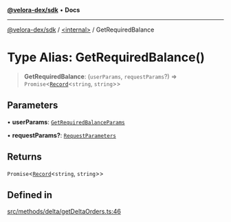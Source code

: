 [**@velora-dex/sdk**](../../README.md) • **Docs**

***

[@velora-dex/sdk](../../globals.md) / [\<internal\>](../README.md) / GetRequiredBalance

# Type Alias: GetRequiredBalance()

> **GetRequiredBalance**: (`userParams`, `requestParams`?) => `Promise`\<[`Record`](Record.md)\<`string`, `string`\>\>

## Parameters

• **userParams**: [`GetRequiredBalanceParams`](GetRequiredBalanceParams.md)

• **requestParams?**: [`RequestParameters`](RequestParameters.md)

## Returns

`Promise`\<[`Record`](Record.md)\<`string`, `string`\>\>

## Defined in

[src/methods/delta/getDeltaOrders.ts:46](https://github.com/paraswap/paraswap-sdk/blob/master/src/methods/delta/getDeltaOrders.ts#L46)
